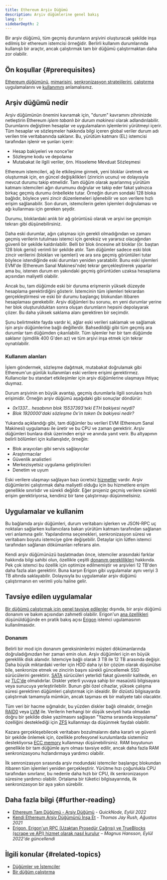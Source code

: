 ```yaml
---
title: Ethereum Arşiv Düğümü
description: Arşiv düğümlerine genel bakış
lang: tr
sidebarDepth: 2
---
```


Bir arşiv düğümü, tüm geçmiş durumların arşivini oluşturacak şekilde inşa edilmiş bir ethereum istemcisi örneğidir. Berlirli kullanım durumlarında kullanışlı bir araçtır, ancak çalıştırmak tam bir düğümü çalıştırmaktan daha zor olabilir.

## Ön koşullar {#prerequisites}

[Ethereum düğümünü](/developers/docs/nodes-and-clients/), [mimarisini](/developers/docs/nodes-and-clients/node-architecture/), [senkronizasyon stratejilerini](/developers/docs/nodes-and-clients/#sync-modes), [çalıştırma](/developers/docs/nodes-and-clients/run-a-node/) uygulamalarını ve [kullanımını](/developers/docs/apis/json-rpc/) anlamalısınız.

## Arşiv düğümü nedir

Arşiv düğümünün önemini kavramak için, "durum" kavramını zihninizde netleştirin Ethereum _işlem tabanlı bir durum makinesi_ olarak adlandırılabilir. Durumlarını değiştiren hesaplar ve uygulamaların işlemlerini yürütmeyi içerir. Tüm hesaplar ve sözleşmeler hakkında bilgi içeren global veriler durum adı verilen trie veritabanında saklanır. Bu, yürütüm katmanı (EL) istemcisi tarafından işlenir ve şunları içerir:

- Hesap bakiyeleri ve nonce'ler
- Sözleşme kodu ve depolama
- Mutabakat ile ilgili veriler, örn. Hisseleme Mevduat Sözleşmesi

Ethereum istemcileri, ağ ile etkileşime girmek, yeni bloklar üretmek ve oluşturmak için, en güncel değişiklikleri (zinricin ucunu) ve dolayısıyla mevcut durumu takip etmelidir. Tam düğüm olarak ayarlanmış yürütüm katmanı istemcileri ağın durumunu doğrular ve takip eder fakat yalnızca birkaç geçmiş durumu önbellekte tutar. Örneğin durum sondaki 128 bloka bağlıdır, böylece yeni zincir düzenlemeleri işlenebilir ve son verilere hızlı erişim sağlanabilir. Son durum, istemcilerin gelen işlemleri doğrulaması ve ağı kullanması için gereken şeydir.

Durumu, bloklardaki anlık bir ağ görüntüsü olarak ve arşivi ise geçmişin tekrarı gibi düşünebilirsiniz.

Daha eski durumlar, ağın çalışması için gerekli olmadığından ve zamanı geçmiş verilerin tutulması istemci için gereksiz ve yararsız olacağından güvenli bir şekilde kaldırılabilir. Belli bir blok öncesine ait bloklar (ör. baştan 128 blok gerisi) verimli bir şekilde atılır. Tam düğümler sadece eski blok zincir verilerini (blokları ve işemleri) ve ara sıra geçmiş görüntüleri tutar böylece istendiğinde eski durumları yeniden yaratabilir. Bunu eski işlemleri EVM'de (Ethereum Sanal Makinesi'nde) tekrar gerçekleştirerek yaparlar ama bu, istenen durum en yakındaki geçmiş görüntüden uzaksa hesaplama açısından maliyetli olabilir.

Ancak bu, tam düğümde eski bir duruma erişmenin yüksek düzeyde hesaplama gerektirdiğini gösterir. İstemcinin tüm işlemleri tekrardan gerçekleştirmesi ve eski bir durumu başlangıç blokundan itibaren hesaplaması gerekebilir. Arşiv düğümleri bu sorunu, en yeni durumlar yerine her blok oluşturulduktan sonra oluşan durumların hepsini depolayarak çözer. Bu daha yüksek saklama alanı gerektiren bir seçimdir.

Şunu belirtmekte fayda vardır ki, ağlar eski verileri saklamak ve sağlamak işin arşiv düğümlerine bağlı değillerdir. Bahsedildiği gibi tüm geçmiş ara durumlar tam düğümden çıkarılabilir. Tüm işlemler her bir tam düğümde saklanır (şimdilik 400 G'den az) ve tüm arşivi inşa etmek için tekrar oynatılabilir.

### Kullanım alanları

İşlem göndermek, sözleşme dağıtmak, mutabakat doğrulamak gibi Ethereum'un günlük kullanımları eski verilere erişimi gerektirmez. Kullanıcılar bu standart etkileşimler için arşiv düğümlerine ulaşmaya ihtiyaç duymaz.

Durum arşivinin en büyük avantajı, geçmiş durumlarla ilgili sorulara hızlı erişimidir. Örneğin arşiv düğümü aşağıdaki gibi sonuçlar döndürür:

- _0x1337... hesabının blok 15537393'teki ETH bakiyesi neydi?_
- _Blok 1920000'daki sözleşme 0x'in token 0x bakiyesi nedir?_

Yukarıda açıklandığı gibi, tam düğümler bu verileri EVM (Ethereum Sanal Makinesi) uygulaması ile üretir ve bu CPU ve zaman gerektirir. Arşiv düğümleri bunlara disk üzerinden erişir ve anında yanıt verir. Bu altyapının belirli bölümleri için kullanışlıdır, örneğin:

- Blok arayıcıları gibi servis sağlayıcılar
- Araştırmacılar
- Güvenlik analistleri
- Merkezisyetsiz uygulama geliştiricileri
- Denetim ve uyum

Eski verilere ulaşmayı sağlayan bazı ücretsiz [hizmetler](/developers/docs/nodes-and-clients/nodes-as-a-service/) vardır. Arşiv düğümlerini çalıştırmak daha maliyetli olduğu için bu hizmetlere erişim genellikle sınırlıdır ve sürekli değildir. Eğer projeniz geçmiş verilere sürekli erişim gerektiriyorsa, kendiniz bir tane çalıştırmayı düşünmelisiniz.

## Uygulamalar ve kullanim

Bu bağlamda arşiv düğümleri, durum veritabanı işlerken ve JSON-RPC uç noktaları sağlarken kullanıcılara bakan yürütüm katmanı tarafından sağlanan veri anlamına gelir. Yapılandırma seçenekleri, senkronizasyon süresi ve veritabanı boyutu istemciye göre değişebilir. Detaylar için lütfen istemci tarafından sağlanan dökümanları referans alın.

Kendi arşiv düğümünüzü başlatmadan önce, istemciler arasındaki farklar hakkında bilgi sahibi olun, özellikle çeşitli [donanım gereklilikleri](/developers/docs/nodes-and-clients/run-a-node/#requirements) hakkında. Pek çok istemci bu özellik için optimize edilmemiştir ve arşivleri 12 TB'den daha fazla alan gerektirir. Buna karşın Erigon gibi uygulamalar aynı veriyi 3 TB altında saklayabilir. Dolayısıyla bu uygulamalar arşiv düğümü çalıştırmanın en verimli yolu haline gelir.

## Tavsiye edilen uygulamalar

[Bir düğümü çalıştırmak için genel tavsiye edilenler](developers/docs/nodes-and-clients/run-a-node/) dışında, bir arşiv düğümü donanım ve bakım açısından zahmetli olabilir. Erigon'un [ana özellikleri](https://github.com/ledgerwatch/erigon#key-features) düşünüldüğünde en pratik bakış açısı [Erigon](/developers/docs/nodes-and-clients/#erigon) istemci ugulamasının kullanılmasıdır.

### Donanım

Belirli bir mod için donanım gereksinimlerini müşteri dökümanlarında doğruladığınızdan her zaman emin olun. Arşiv düğümleri için en büyük gereklilik disk alanıdır. İstemciye bağlı olarak 3 TB ile 12 TB arasında değişir. Daha büyük miktardaki veriler için HDD daha iyi bir çözüm olarak düşünülse bile, senkronize etmek ve zincirin başını sürekli güncellemek SSD sürücülerini gerektirir. [SATA](https://www.cleverfiles.com/help/sata-hard-drive.html) sürücüleri yeterlidi fakat güvenilir kalitede, en az [TLC'de](https://blog.synology.com/tlc-vs-qlc-ssds-what-are-the-differences) olmalıdırlar. Diskler yeterli yuvaya sahip bir masaüstü bilgisayara veya sunucuya yerleştirilebilir. Bunun gibi özel cihazlar, yüksek çalışma süresi gerektiren düğümleri çalıştırmak için idealdir. Bir dizüstü bilgisayarda çalıştırmak tamamıyla mümkün, ancak taşıması ek bir maliyete tabi olacaktır.

Tüm veri bir hacme sığmalıdır, bu yüzden diskler bağlı olmalıdır, örneğin [RAID0](https://en.wikipedia.org/wiki/Standard_RAID_levels#RAID_0) veya [LVM](https://web.mit.edu/rhel-doc/5/RHEL-5-manual/Deployment_Guide-en-US/ch-lvm.html) ile. Verilerin herhangi bir düşük seviyeli hata olmadan doğru bir şekilde diske yazılmasını sağlayan "Yazma sırasında kopyalama" özelliğini desteklediği için [ZFS](https://en.wikipedia.org/wiki/ZFS) kullanmayı da düşünmek faydalı olabilir.

Kazara gerçekleşebilecek veritabanı bozulmalarını daha kararlı ve güvenli bir şekilde önlemek için, özellikle profesyonel kurulumlarda sisteminiz destekliyorsa [ECC memory](https://en.wikipedia.org/wiki/ECC_memory) kullanmayı düşünebilirsiniz. RAM boyutunun genellikle bir tam düğümle aynı olması tavsiye edilir, ancak daha fazla RAM senkronizasyonu hızlandırmaya yardımcı olabilir.

İlk senronizasyon sırasında arşiv modundaki istemciler başlangıç blokundan itibaren tüm işlemleri yeniden gerçekleştirir. Yürütme hızı çoğunlukla CPU tarafından sınırlanır, bu nedenle daha hızlı bir CPU, ilk senkronizasyon süresine yardımcı olabilir. Ortalama bir tüketici bilgisayarında, ilk senkronizasyon bir aya yakın sürebilir.

## Daha fazla bilgi {#further-reading}

- [Ethereum Tam Düğümü - Arşiv Düğümü](https://www.quicknode.com/guides/infrastructure/ethereum-full-node-vs-archive-node) - _QuickNode, Eylül 2022_
- [Kendi Ethereum Arşiv Düğümünü İnşa Et](https://tjayrush.medium.com/building-your-own-ethereum-archive-node-72c014affc09) - _Thomas Jay Rush, Ağustos 2021_
- [Erigon, Erigon'un RPC (Uzaktan Prosedür Çağrısı) ve TrueBlocks (scrape ve API) hizmet olarak nasıl kurulur](https://magnushansson.xyz/blog_posts/crypto_defi/2022-01-10-Erigon-Trueblocks) _– Magnus Hansson, Eylül 2022'de güncellendi_

## İlgili konular {#related-topics}

- [ Düğümler ve İstemciler](/developers/docs/nodes-and-clients/)
- [Bir düğüm çalıştırma](/developers/docs/nodes-and-clients/run-a-node/)
